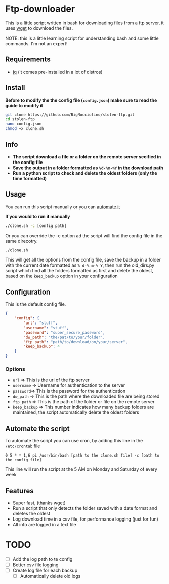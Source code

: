 # Ftp-downloader 

This is a little script written in bash for downloading files from a ftp server, it uses [wget](https://www.gnu.org/software/wget/) to download the files.

NOTE: this is a little learning script for understanding bash and some little commands. I'm not an expert!

## Requirements

- [jq](https://github.com/stedolan/jq) (it comes pre-installed in a lot of distros)

## Install

**Before to modify the the config file (`config.json`) make sure to read the guide to modify it**

``` bash
git clone https://github.com/BigNocciolino/stolen-ftp.git
cd stolen-ftp
nano config.json
chmod +x clone.sh 
```

## Info

- **The script download a file or a folder on the remote server secified in the config file**
- **Save the output in a folder formatted as `%d-%m-%Y` in the download path**
- **Run a python script to check and delete the oldest folders (only the time formatted)**

## Usage

You can run this script manually or you can [automate it](#automate-the-script)

**If you would to run it manually**

```bash
./clone.sh -c [config path]
```

Or you can override the -c option ad the script will find the config file in the same direcotry. 

``` bash
./clone.sh
```

This will get all the options from the config file, save the backup in a folder with the current date formatted as `% d-% m-% Y`, then run the old_dirs.py script which find all the folders formatted as first and delete the oldest, based on the `keep_backup` option in your configuration

## Configuration 

This is the default config file.

``` json
{
    "config": {
        "url": "stuff",
        "username": "stuff",
        "password": "super_secure_password",
        "dw_path": "the/pat/to/your/folder",
        "ftp_path": "path/to/download/on/your/server",
        "keep_backup": 4
    }
}
```

### Options

- `url` => This is the url of the ftp server 
- `username` => Username for authentication to the server
- `password`=> This is the password for the authentication
- `dw_path` => This is the path where the downloaded file are being stored
- `ftp_path` => This is the path of the folder or file on the remote server
- `keep_backup` => This number indicates how many backup folders are maintained, the script automatically delete the oldest folders

## Automate the script

To automate the script you can use cron, by adding this line in the `/etc/crontab` file

``` 
0 5 * * 1,6 pi /usr/bin/bash [path to the clone.sh file] -c [path to the config file]
```

This line will run the script at the 5 AM on Monday and Saturday of every week

## Features

- Super fast, (thanks wget)
- Run a script that only detects the folder saved with a date format and deletes the oldest
- Log download time in a csv file, for performance logging (just for fun)
- All info are logged in a text file

# TODO 

- [ ] Add the log path to te config
- [ ] Better csv file logging
- [ ] Create log file for each backup
    - [ ] Automatically delete  old logs
